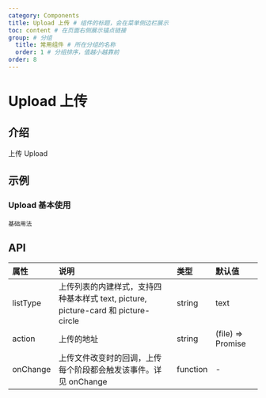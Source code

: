 ```yaml
---
category: Components
title: Upload 上传 # 组件的标题，会在菜单侧边栏展示
toc: content # 在页面右侧展示锚点链接
group: # 分组
  title: 常用组件 # 所在分组的名称
  order: 1 # 分组排序，值越小越靠前
order: 8    
---
```


# Upload 上传

## 介绍

上传 Upload

## 示例 


### Upload 基本使用
<!-- 可以通过code加载示例代码，dumi会帮我们做解析 -->
<code src="./demo/Upload.tsx">基础用法</code>


## API

<!-- 会生成API表格 -->
| 属性 | 说明 |类型 | 默认值 |
| :---- | :---------------------- | :-------- | :---- |
| listType | 上传列表的内建样式，支持四种基本样式 text, picture, picture-card 和 picture-circle | string | text | - |
| action | 上传的地址 | string | (file) => Promise<string> | - |
| onChange | 上传文件改变时的回调，上传每个阶段都会触发该事件。详见 onChange | function | - |


